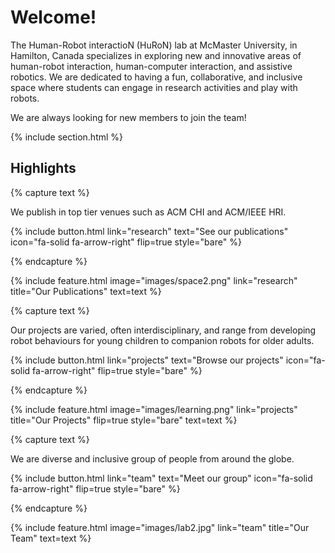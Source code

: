 ---
---

# Welcome!

The Human-Robot interactioN (HuRoN) lab at McMaster University, in Hamilton, Canada specializes in exploring new and innovative areas of human-robot interaction, human-computer interaction, and assistive robotics. We are dedicated to having a fun, collaborative, and inclusive space where students can engage in research activities and play with robots.

We are always looking for new members to join the team!

{% include section.html %}

## Highlights

{% capture text %}

We publish in top tier venues such as ACM CHI and ACM/IEEE HRI.

{%
  include button.html
  link="research"
  text="See our publications"
  icon="fa-solid fa-arrow-right"
  flip=true
  style="bare"
%}

{% endcapture %}

{%
  include feature.html
  image="images/space2.png"
  link="research"
  title="Our Publications"
  text=text
%}

{% capture text %}

Our projects are varied, often interdisciplinary, and range from developing robot behaviours for young children to companion robots for older adults.

{%
  include button.html
  link="projects"
  text="Browse our projects"
  icon="fa-solid fa-arrow-right"
  flip=true
  style="bare"
%}

{% endcapture %}

{%
  include feature.html
  image="images/learning.png"
  link="projects"
  title="Our Projects"
  flip=true
  style="bare"
  text=text
%}

{% capture text %}

We are diverse and inclusive group of people from around the globe.

{%
  include button.html
  link="team"
  text="Meet our group"
  icon="fa-solid fa-arrow-right"
  flip=true
  style="bare"
%}

{% endcapture %}

{%
  include feature.html
  image="images/lab2.jpg"
  link="team"
  title="Our Team"
  text=text
%}
